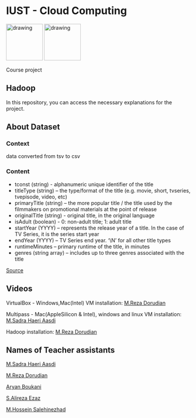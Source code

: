 
# IUST - Cloud Computing 
<img src="https://upload.wikimedia.org/wikipedia/en/8/88/IUST_logo_color.png" alt="drawing" width="100"/>
<img src="https://www.freeiconspng.com/thumbs/cloud-icon/cloud-icon-8.png" alt="drawing" width="100"/>



Course project 

## Hadoop

In this repository, you can access the necessary explanations for the project.

## About Dataset
### Context
data converted from tsv to csv

### Content

* tconst (string) - alphanumeric unique identifier of the title
* titleType (string) – the type/format of the title (e.g. movie, short, tvseries, tvepisode, video, etc)
* primaryTitle (string) – the more popular title / the title used by the filmmakers on promotional materials at the point of release
* originalTitle (string) - original title, in the original language
* isAdult (boolean) - 0: non-adult title; 1: adult title
* startYear (YYYY) – represents the release year of a title. In the case of TV Series, it is the series start year
* endYear (YYYY) – TV Series end year. ‘\N’ for all other title types
* runtimeMinutes – primary runtime of the title, in minutes
* genres (string array) – includes up to three genres associated with the title

[Source](https://www.kaggle.com/datasets/fabriziocominetti/imdb-data?resource=download)

## Videos

VirtualBox - Windows,Mac(Intel) VM installation: [M.Reza Dorudian](https://github.com/MrezaDorudian)

Multipass - Mac(AppleSilicon & Intel), windows and linux VM installation: [M.Sadra Haeri Aasdi](https://github.com/mohammadsadra)

Hadoop installation: [M.Reza Dorudian](https://github.com/MrezaDorudian)

## Names of Teacher assistants 

[M.Sadra Haeri Aasdi](https://github.com/mohammadsadra)

[M.Reza Dorudian](https://github.com/MrezaDorudian)

[Aryan Boukani](https://github.com/2arian3)

[S.Alireza Ezaz](https://github.com/Alireza-Ezaz)

[M.Hossein Salehinezhad](https://github.com/mrunix1998)

